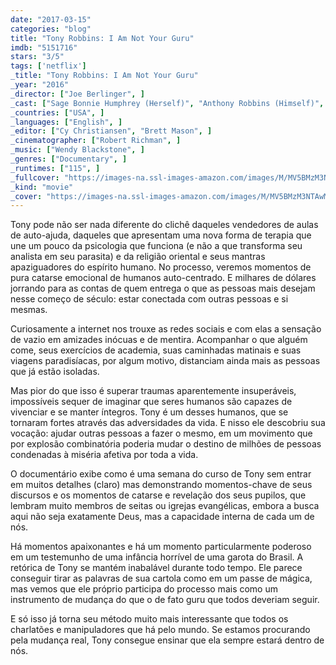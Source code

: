 ```yaml
---
date: "2017-03-15"
categories: "blog"
title: "Tony Robbins: I Am Not Your Guru"
imdb: "5151716"
stars: "3/5"
tags: ['netflix']
_title: "Tony Robbins: I Am Not Your Guru"
_year: "2016"
_director: ["Joe Berlinger", ]
_cast: ["Sage Bonnie Humphrey (Herself)", "Anthony Robbins (Himself)", "Dawn Watson (Herself)", ]
_countries: ["USA", ]
_languages: ["English", ]
_editor: ["Cy Christiansen", "Brett Mason", ]
_cinematographer: ["Robert Richman", ]
_music: ["Wendy Blackstone", ]
_genres: ["Documentary", ]
_runtimes: ["115", ]
_fullcover: "https://images-na.ssl-images-amazon.com/images/M/MV5BMzM3NTAwMjAxMl5BMl5BanBnXkFtZTgwMjU0ODkxOTE@.jpg"
_kind: "movie"
_cover: "https://images-na.ssl-images-amazon.com/images/M/MV5BMzM3NTAwMjAxMl5BMl5BanBnXkFtZTgwMjU0ODkxOTE@._V1._SX94_SY140_.jpg"
---
```

Tony pode não ser nada diferente do clichê daqueles vendedores de aulas de auto-ajuda, daqueles que apresentam uma nova forma de terapia que une um pouco da psicologia que funciona (e não a que transforma seu analista em seu parasita) e da religião oriental e seus mantras apaziguadores do espírito humano. No processo, veremos momentos de pura catarse emocional de humanos auto-centrado. E milhares de dólares jorrando para as contas de quem entrega o que as pessoas mais desejam nesse começo de século: estar conectada com outras pessoas e si mesmas.

Curiosamente a internet nos trouxe as redes sociais e com elas a sensação de vazio em amizades inócuas e de mentira. Acompanhar o que alguém come, seus exercícios de academia, suas caminhadas matinais e suas viagens paradisíacas, por algum motivo, distanciam ainda mais as pessoas que já estão isoladas.

Mas pior do que isso é superar traumas aparentemente insuperáveis, impossíveis sequer de imaginar que seres humanos são capazes de vivenciar e se manter íntegros. Tony é um desses humanos, que se tornaram fortes através das adversidades da vida. E nisso ele descobriu sua vocação: ajudar outras pessoas a fazer o mesmo, em um movimento que por explosão combinatória poderia mudar o destino de milhões de pessoas condenadas à miséria afetiva por toda a vida.

O documentário exibe como é uma semana do curso de Tony sem entrar em muitos detalhes (claro) mas demonstrando momentos-chave de seus discursos e os momentos de catarse e revelação dos seus pupilos, que lembram muito membros de seitas ou igrejas evangélicas, embora a busca aqui não seja exatamente Deus, mas a capacidade interna de cada um de nós.

Há momentos apaixonantes e há um momento particularmente poderoso em um testemunho de uma infância horrível de uma garota do Brasil. A retórica de Tony se mantém inabalável durante todo tempo. Ele parece conseguir tirar as palavras de sua cartola como em um passe de mágica, mas vemos que ele próprio participa do processo mais como um instrumento de mudança do que o de fato guru que todos deveriam seguir.

E só isso já torna seu método muito mais interessante que todos os charlatões e manipuladores que há pelo mundo. Se estamos procurando pela mudança real, Tony consegue ensinar que ela sempre estará dentro de nós.
